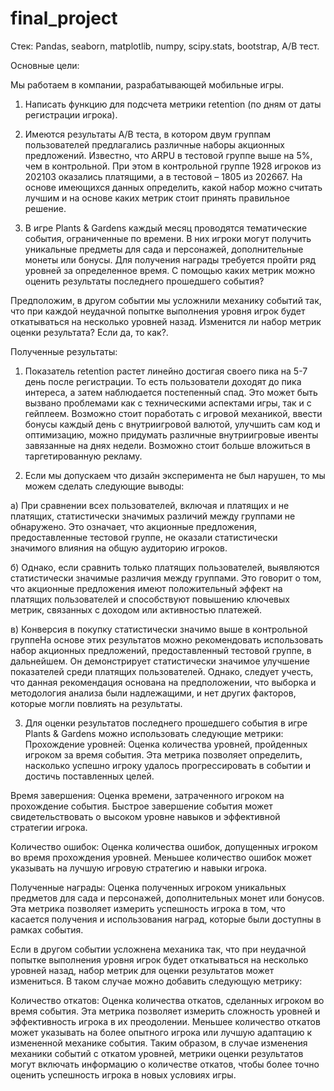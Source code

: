 # final_project

Стек: Pandas, seaborn, matplotlib, numpy, scipy.stats, bootstrap, A/B тест.

Основные цели: 

Мы работаем в компании, разрабатывающей мобильные игры.

1) Написать функцию для подсчета метрики retention (по дням от даты регистрации игрока).

2) Имеются результаты A/B теста, в котором двум группам пользователей предлагались различные наборы акционных предложений. Известно, что ARPU в тестовой группе выше на 5%, чем в контрольной. При этом в контрольной группе 1928 игроков из 202103 оказались платящими, а в тестовой – 1805 из 202667. На основе имеющихся данных определить, какой набор можно считать лучшим и на основе каких метрик стоит принять правильное решение.

3) В игре Plants & Gardens каждый месяц проводятся тематические события, ограниченные по времени. В них игроки могут получить уникальные предметы для сада и персонажей, дополнительные монеты или бонусы. Для получения награды требуется пройти ряд уровней за определенное время. С помощью каких метрик можно оценить результаты последнего прошедшего события?

Предположим, в другом событии мы усложнили механику событий так, что при каждой неудачной попытке выполнения уровня игрок будет откатываться на несколько уровней назад. Изменится ли набор метрик оценки результата? Если да, то как?.

Полученные результаты: 

1) Показатель retention растет линейно достигая своего пика на 5-7 день после регистрации. То есть пользователи доходят до пика интереса, а затем наблюдается постепенный спад. Это может быть вызвано проблемами как с техническими аспектами игры, так и с гейплеем. Возможно стоит поработать с игровой механикой, ввести бонусы каждый день с внутриигровой валютой, улучшить сам код и оптимизацию, можно придумать различные внутриигровые ивенты завязанные на днях недели. Возможно стоит больше вложиться в таргетированную рекламу.

2) Если мы допускаем что дизайн эксперимента не был нарушен, то мы можем сделать следующие выводы: 

а) При сравнении всех пользователей, включая и платящих и не платящих, статистически значимых различий между группами не обнаружено. Это означает, что акционные предложения, предоставленные тестовой группе, не оказали статистически значимого влияния на общую аудиторию игроков.

б) Однако, если сравнить только платящих пользователей, выявляются статистически значимые различия между группами. Это говорит о том, что акционные предложения имеют положительный эффект на платящих пользователей и способствуют повышению ключевых метрик, связанных с доходом или активностью платежей.

в) Конверсия в покупку статистически значимо выше в контрольной группеНа основе этих результатов можно рекомендовать использовать набор акционных предложений, предоставленный тестовой группе, в дальнейшем. Он демонстрирует статистически значимое улучшение показателей среди платящих пользователей. Однако, следует учесть, что данная рекомендация основана на предположении, что выборка и методология анализа были надлежащими, и нет других факторов, которые могли повлиять на результаты.

3)  Для оценки результатов последнего прошедшего события в игре Plants & Gardens можно использовать следующие метрики:
Прохождение уровней: Оценка количества уровней, пройденных игроком за время события. Эта метрика позволяет определить, насколько успешно игроку удалось прогрессировать в событии и достичь поставленных целей.

Время завершения: Оценка времени, затраченного игроком на прохождение события. Быстрое завершение события может свидетельствовать о высоком уровне навыков и эффективной стратегии игрока.

Количество ошибок: Оценка количества ошибок, допущенных игроком во время прохождения уровней. Меньшее количество ошибок может указывать на лучшую игровую стратегию и навыки игрока.

Полученные награды: Оценка полученных игроком уникальных предметов для сада и персонажей, дополнительных монет или бонусов. Эта метрика позволяет измерить успешность игрока в том, что касается получения и использования наград, которые были доступны в рамках события.

Если в другом событии усложнена механика так, что при неудачной попытке выполнения уровня игрок будет откатываться на несколько уровней назад, набор метрик для оценки результатов может измениться. В таком случае можно добавить следующую метрику:

Количество откатов: Оценка количества откатов, сделанных игроком во время события. Эта метрика позволяет измерить сложность уровней и эффективность игрока в их преодолении. Меньшее количество откатов может указывать на более опытного игрока или лучшую адаптацию к измененной механике события.
Таким образом, в случае изменения механики событий с откатом уровней, метрики оценки результатов могут включать информацию о количестве откатов, чтобы более точно оценить успешность игрока в новых условиях игры.